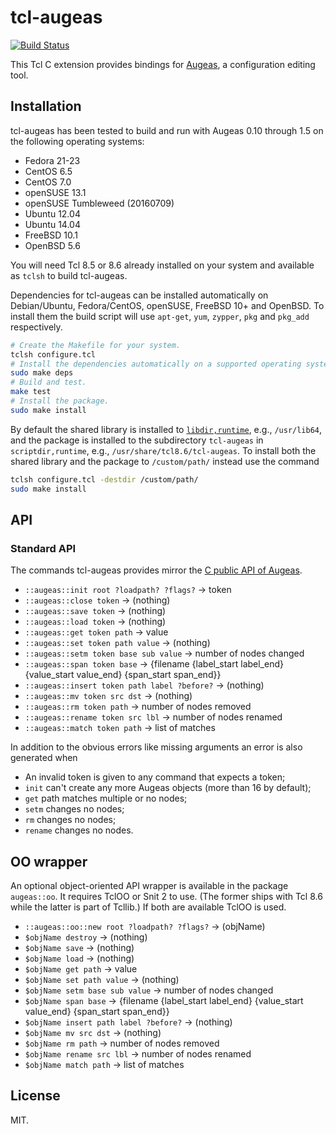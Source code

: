 # tcl-augeas

[![Build Status](https://travis-ci.org/dbohdan/tcl-augeas.svg)](https://travis-ci.org/dbohdan/tcl-augeas)

This Tcl C extension provides bindings for [Augeas](http://augeas.net/), a
configuration editing tool.

## Installation

tcl-augeas has been tested to build and run with Augeas 0.10
through 1.5 on the following operating systems:

* Fedora 21-23
* CentOS 6.5
* CentOS 7.0
* openSUSE 13.1
* openSUSE Tumbleweed (20160709)
* Ubuntu 12.04
* Ubuntu 14.04
* FreeBSD 10.1
* OpenBSD 5.6

You will need Tcl 8.5 or 8.6 already installed on your system and available as
`tclsh` to build tcl-augeas.

Dependencies for tcl-augeas can be installed automatically on Debian/Ubuntu,
Fedora/CentOS, openSUSE, FreeBSD 10+ and OpenBSD. To install them the build
script will use `apt-get`, `yum`, `zypper`, `pkg` and `pkg_add` respectively.

```sh
# Create the Makefile for your system.
tclsh configure.tcl
# Install the dependencies automatically on a supported operating system.
sudo make deps
# Build and test.
make test
# Install the package.
sudo make install
```

By default the shared library is installed to
[`libdir,runtime`](http://tcl.wiki/11825), e.g., `/usr/lib64`, and the
package is installed to the subdirectory `tcl-augeas` in `scriptdir,runtime`,
e.g., `/usr/share/tcl8.6/tcl-augeas`. To install both the shared library and
the package to `/custom/path/` instead use the command

```sh
tclsh configure.tcl -destdir /custom/path/
sudo make install
```

## API

### Standard API

The commands tcl-augeas provides mirror the
[C public API of Augeas](http://augeas.net/docs/api.html).

* `::augeas::init root ?loadpath? ?flags?` -> token
* `::augeas::close token` -> (nothing)
* `::augeas::save token` -> (nothing)
* `::augeas::load token` -> (nothing)
* `::augeas::get token path` -> value
* `::augeas::set token path value` ->  (nothing)
* `::augeas::setm token base sub value` -> number of nodes changed
* `::augeas::span token base` -> {filename {label_start label_end} {value_start value_end} {span_start span_end}}
* `::augeas::insert token path label ?before?` -> (nothing)
* `::augeas::mv token src dst` -> (nothing)
* `::augeas::rm token path` -> number of nodes removed
* `::augeas::rename token src lbl` -> number of nodes renamed
* `::augeas::match token path` -> list of matches

In addition to the obvious errors like missing arguments an error is also
generated when

* An invalid token is given to any command that expects a token;
* `init` can't create any more Augeas objects (more than 16 by default);
* `get` path matches multiple or no nodes;
* `setm` changes no nodes;
* `rm` changes no nodes;
* `rename` changes no nodes.

## OO wrapper

An optional object-oriented API wrapper is available in the package
`augeas::oo`. It requires TclOO or Snit 2 to use. (The former ships with Tcl 8.6
while the latter is part of Tcllib.) If both are available TclOO is used.

* `::augeas::oo::new root ?loadpath? ?flags?` -> (objName)
* `$objName destroy` -> (nothing)
* `$objName save` -> (nothing)
* `$objName load` -> (nothing)
* `$objName get path` -> value
* `$objName set path value` ->  (nothing)
* `$objName setm base sub value` -> number of nodes changed
* `$objName span base` -> {filename {label_start label_end} {value_start value_end} {span_start span_end}}
* `$objName insert path label ?before?` -> (nothing)
* `$objName mv src dst` -> (nothing)
* `$objName rm path` -> number of nodes removed
* `$objName rename src lbl` -> number of nodes renamed
* `$objName match path` -> list of matches

## License

MIT.
